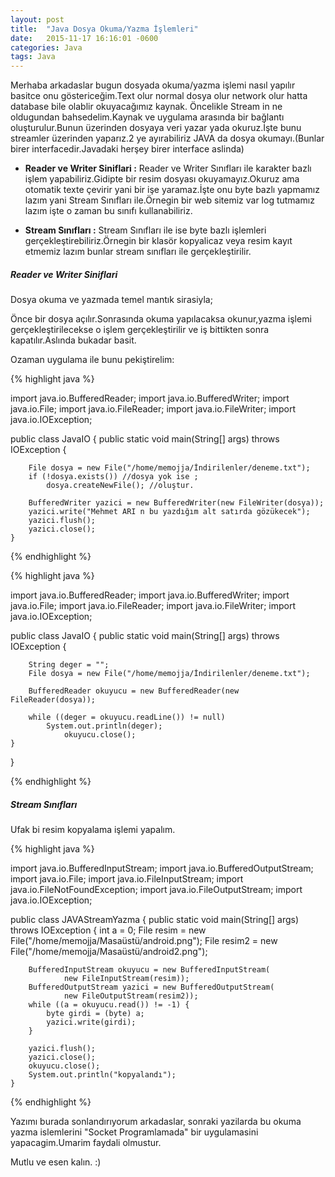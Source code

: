 ```yaml
---
layout: post
title:  "Java Dosya Okuma/Yazma İşlemleri"
date:   2015-11-17 16:16:01 -0600
categories: Java
tags: Java
---
```


Merhaba arkadaslar bugun dosyada okuma/yazma işlemi nasıl yapılır basitce onu göstericeğim.Text olur normal dosya olur network olur hatta database bile olablir okuyacağımız kaynak.
Öncelikle Stream in ne oldugundan bahsedelim.Kaynak ve uygulama arasında bir bağlantı oluşturulur.Bunun üzerinden dosyaya veri yazar yada okuruz.İşte bunu streamler üzerinden yaparız.2 ye ayırabiliriz JAVA da dosya okumayı.(Bunlar birer interfacedir.Javadaki herşey birer interface aslinda)

* **Reader ve Writer Siniflari :** Reader ve Writer Sınıfları ile karakter bazlı işlem yapabiliriz.Gidipte bir resim dosyası okuyamayız.Okuruz ama otomatik texte çevirir yani bir işe yaramaz.İşte onu byte bazlı yapmamız lazım yani Stream Sınıfları ile.Örnegin bir web sitemiz var log tutmamız lazım işte o zaman bu sınıfı kullanabiliriz.

* **Stream Sınıfları :** Stream Sınıfları ile ise byte bazlı işlemleri gerçekleştirebiliriz.Örnegin bir klasör kopyalicaz veya resim kayıt etmemiz lazım bunlar stream sınıfları ile gerçekleştirilir.

##### **Reader ve Writer Siniflari**

Dosya okuma ve yazmada temel mantık sirasiyla;

Önce bir dosya açılır.Sonrasında okuma yapılacaksa okunur,yazma işlemi gerçekleştirilecekse o işlem gerçekleştirilir ve iş bittikten sonra kapatılır.Aslında bukadar basit.

Ozaman uygulama ile bunu pekiştirelim:

{% highlight java %}

import java.io.BufferedReader;
import java.io.BufferedWriter;
import java.io.File;
import java.io.FileReader;
import java.io.FileWriter;
import java.io.IOException;

public class JavaIO {
	public static void main(String[] args) throws IOException {

		File dosya = new File("/home/memojja/İndirilenler/deneme.txt");
		if (!dosya.exists()) //dosya yok ise ;
			dosya.createNewFile(); //oluştur.

		BufferedWriter yazici = new BufferedWriter(new FileWriter(dosya));
		yazici.write("Mehmet ARI n bu yazdığım alt satırda gözükecek");
		yazici.flush();
		yazici.close();
	}

{% endhighlight %}

{% highlight java %}

import java.io.BufferedReader;
import java.io.BufferedWriter;
import java.io.File;
import java.io.FileReader;
import java.io.FileWriter;
import java.io.IOException;

public class JavaIO {
	public static void main(String[] args) throws IOException {

		String deger = "";
		File dosya = new File("/home/memojja/İndirilenler/deneme.txt");

		BufferedReader okuyucu = new BufferedReader(new FileReader(dosya));

		while ((deger = okuyucu.readLine()) != null)
			System.out.println(deger);
		        okuyucu.close();
	}
}

{% endhighlight %}

##### **Stream Sınıfları**

Ufak bi resim kopyalama işlemi yapalım.

{% highlight java %}

import java.io.BufferedInputStream;
import java.io.BufferedOutputStream;
import java.io.File;
import java.io.FileInputStream;
import java.io.FileNotFoundException;
import java.io.FileOutputStream;
import java.io.IOException;

public class JAVAStreamYazma {
	public static void main(String[] args) throws IOException {
		int a = 0;
		File resim = new File("/home/memojja/Masaüstü/android.png");
		File resim2 = new File("/home/memojja/Masaüstü/android2.png");

		BufferedInputStream okuyucu = new BufferedInputStream(
				new FileInputStream(resim));
		BufferedOutputStream yazici = new BufferedOutputStream(
				new FileOutputStream(resim2));
		while ((a = okuyucu.read()) != -1) {
			byte girdi = (byte) a;
			yazici.write(girdi);
		}

		yazici.flush();
		yazici.close();
		okuyucu.close();
		System.out.println("kopyalandı");
	}

 {% endhighlight %}

 Yazımı burada sonlandırıyorum arkadaslar, sonraki yazilarda bu okuma yazma islemlerini "Socket Programlamada" bir uygulamasini yapacagim.Umarim faydali olmustur.

 Mutlu ve esen kalın. :)

